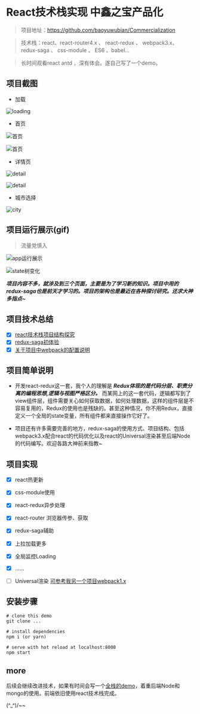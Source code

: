 # React技术栈实现 中鑫之宝产品化

> 项目地址：https://github.com/baoyuwubian/Commercialization

> 技术栈：react、react-router4.x 、 react-redux 、 webpack3.x、 redux-saga 、 css-module 、 ES6 、babel...

>长时间观看react antd ，深有体会。遂自己写了一个demo。



## 项目截图

* 加载


![loading](./record/loading.jpg)

* 首页

![首页](./record/home_1.jpg)



![首页](./record/home_2.jpg)

* 详情页


![detail](./record/detail_1.jpg)


![detail](./record/detail_2.jpg)

* 城市选择

![city](./record/city.jpg)

## 项目运行展示(gif)
> 流量党慎入

![app运行展示](https://github.com/Nealyang/React-Fullstack-Dianping-Demo/blob/master/record/play.gif)

![state树变化](https://github.com/Nealyang/React-Fullstack-Dianping-Demo/blob/master/record/state_tree.gif)

***项目内容不多，就涉及到三个页面，主要是为了学习新的知识。项目中用的redux-saga也是前天才学习的。项目的架构也是最近在各种探讨研究。还求大神多指点~***

## 项目技术总结

- [x] [react技术栈项目结构探究](./docs/react技术栈项目结构探究.md)
- [x] [redux-saga初体验](./docs/redux-saga初体验.md)
- [x] [关于项目中webpack的配置说明](./docs/关于项目中的webpack使用.md)

## 项目简单说明

* 开发react-redux这一套，我个人的理解是 ***Redux体现的是代码分层、职责分离的编程思想,逻辑与视图严格区分。*** 而某网上的这一套代码，逻辑都写到了view组件层，组件需要关心如何获取数据，如何处理数据，这样的组件层是不容易复用的，Redux的使用也是残缺的。甚至这种情况，你不用Redux，直接定义一个全局的state变量，所有组件都来直接操作它好了。

* 项目还有许多需要完善的地方，redux-saga的使用方式、项目结构、包括webpack3.x配合react的代码优化以及react的Universal渲染甚至后端Node的代码编写。欢迎各路大神前来指教~

## 项目实现

- [x] react热更新
- [x] css-module使用
- [x] react-redux异步处理
- [x] react-router 浏览器传参、获取
- [x] redux-saga辅助
- [x] 上拉加载更多
- [x] 全局监控Loading
- [x] ......

- [ ] Universal渲染 [可参考我另一个项目webpack1.x](https://github.com/Nealyang/neal-teach-website/blob/master/record/framework.md)

## 安装步骤

    # clone this demo
    git clone ...

    # install dependencies
    npm i (or yarn)

    # serve with hot reload at localhost:8000
    npm start



## more

后续会继续改进技术，如果有时间会写一个[全栈的demo](https://github.com/Nealyang/React-Express-Blog-Demo)，着重后端Node和mongo的使用。前端依旧使用react技术栈完成。

 (^_^)/~~
